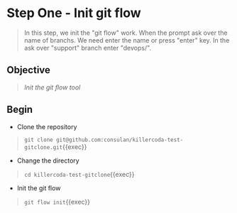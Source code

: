 # Step One - Init git flow

>In this step, we init the "git flow" work. 
>When the prompt ask over the name of branchs. We need enter the name or press "enter" key.
>In the ask over "support" branch enter "devops/".

## Objective

> *Init the git flow tool*

## Begin

* Clone the repository

> ` git clone git@github.com:consulan/killercoda-test-gitclone.git `{{exec}}

* Change the directory

> ` cd killercoda-test-gitclone `{{exec}}

* Init the git flow

> ` git flow init `{{exec}}
